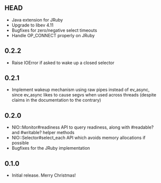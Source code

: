 HEAD
----
* Java extension for JRuby
* Upgrade to libev 4.11
* Bugfixes for zero/negative select timeouts
* Handle OP_CONNECT properly on JRuby

0.2.2
-----
* Raise IOError if asked to wake up a closed selector

0.2.1
-----
* Implement wakeup mechanism using raw pipes instead of ev_async, since
  ev_async likes to cause segvs when used across threads (despite claims
  in the documentation to the contrary)

0.2.0
-----
* NIO::Monitor#readiness API to query readiness, along with #readable? and
  #writable? helper methods
* NIO::Selector#select_each API which avoids memory allocations if possible
* Bugfixes for the JRuby implementation

0.1.0
-----
* Initial release. Merry Christmas!
